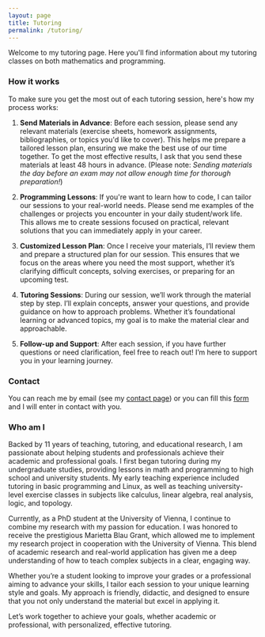 ```yaml
---
layout: page
title: Tutoring
permalink: /tutoring/
---
```


Welcome to my tutoring page. Here you'll find information about my tutoring classes on both mathematics and programming.

### How it works
To make sure you get the most out of each tutoring session, here's how my process works:

  1. **Send Materials in Advance**: Before each session, please send any relevant materials (exercise sheets, homework assignments, bibliographies, or topics you'd like to cover). This helps me prepare a tailored lesson plan, ensuring we make the best use of our time together. To get the most effective results, I ask that you send these materials at least 48 hours in advance. (Please note: *Sending materials the day before an exam may not allow enough time for thorough preparation!*)

  2. **Programming Lessons**: If you're want to learn how to code, I can tailor our sessions to your real-world needs. Please send me examples of the challenges or projects you encounter in your daily student/work life. This allows me to create sessions focused on practical, relevant solutions that you can immediately apply in your career.

  2. **Customized Lesson Plan**: Once I receive your materials, I’ll review them and prepare a structured plan for our session. This ensures that we focus on the areas where you need the most support, whether it’s clarifying difficult concepts, solving exercises, or preparing for an upcoming test.

  3. **Tutoring Sessions**: During our session, we’ll work through the material step by step. I’ll explain concepts, answer your questions, and provide guidance on how to approach problems. Whether it’s foundational learning or advanced topics, my goal is to make the material clear and approachable.

  4. **Follow-up and Support**: After each session, if you have further questions or need clarification, feel free to reach out! I’m here to support you in your learning journey.

### Contact

You can reach me by email (see my [contact page](/contact/)) or you can fill this [form](https://forms.gle/D5QHT4To5NGc2Jyo6) and I will enter in contact with you.

### Who am I
Backed by 11 years of teaching, tutoring, and educational research, I am passionate about helping students and professionals achieve their academic and professional goals. I first began tutoring during my undergraduate studies, providing lessons in math and programming to high school and university students. My early teaching experience included tutoring in basic programming and Linux, as well as teaching university-level exercise classes in subjects like calculus, linear algebra, real analysis, logic, and topology.

Currently, as a PhD student at the University of Vienna, I continue to combine my research with my passion for education. I was honored to receive the prestigious Marietta Blau Grant, which allowed me to implement my research project in cooperation with the University of Vienna. This blend of academic research and real-world application has given me a deep understanding of how to teach complex subjects in a clear, engaging way.

Whether you’re a student looking to improve your grades or a professional aiming to advance your skills, I tailor each session to your unique learning style and goals. My approach is friendly, didactic, and designed to ensure that you not only understand the material but excel in applying it.

Let’s work together to achieve your goals, whether academic or professional, with personalized, effective tutoring.

